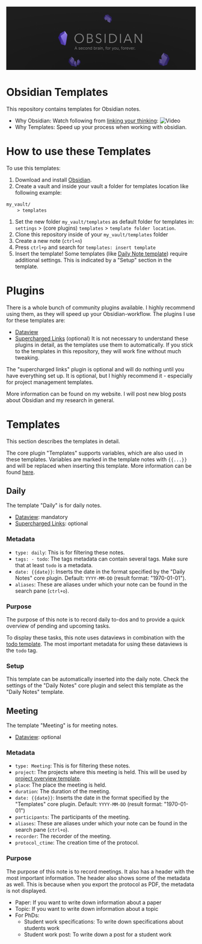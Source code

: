 ![banner](obsidian_banner.png)
# Obsidian Templates
This repository contains templates for Obsidian notes.
- Why Obsidian: Watch following from [linking your thinking](https://www.youtube.com/@linkingyourthinking/featured):
  ![Video](https://www.youtube.com/watch?v=QgbLb6QCK88)
- Why Templates: Speed up your process when working with obsidian.

# How to use these Templates
To use this templates:
1. Download and install [Obsidian](https://obsidian.md/download).
2. Create a vault and inside your vault a folder for templates location like following example:
  ```
  my_vault/
	  > templates
  ```
1. Set the new folder `my_vault/templates` as default folder for templates in: `settings` > (core plugins) `templates` > `template folder location`.
2. Clone this repository inside of your `my_vault/templates` folder
3. Create a new note (`ctrl+n`)
4. Press `ctrl+p` and search for `templates: insert template`
5. Insert the template!
Some templates (like [Daily Note template](##Daily)) require additional settings. This is indicated by a "Setup" section in the template.

# Plugins
There is a whole bunch of community plugins available. I highly recommend using them, as they will speed up your Obsidian-workflow. The plugins I use for these templates are:
- [Dataview](https://github.com/blacksmithgu/obsidian-dataview)
- [Supercharged Links](https://github.com/mdelobelle/obsidian_supercharged_links) (optional)
It is not necessary to understand these plugins in detail, as the templates use them to automatically. If you stick to the templates in this repository, they will work fine without much tweaking. 

The "supercharged links" plugin is optional and will do nothing until you have everything set up. It is optional, but I highly recommend it - especially for project management templates.

More information can be found on my website. I will post new blog posts about Obsidian and my research in general.

# Templates
This section describes the templates in detail. 

The core plugin "Templates" supports variables, which are also used in these templates. Variables are marked in the template notes with `{{...}}` and will be replaced when inserting this template. More information can be found [here](https://help.obsidian.md/Plugins/Templates).

## Daily
The template "Daily" is for daily notes.
- [Dataview](https://github.com/blacksmithgu/obsidian-dataview): mandatory
- [Supercharged Links](https://github.com/mdelobelle/obsidian_supercharged_links): optional
### Metadata
- `type: daily`: 
  This is for filtering these notes.
- `tags: - todo`: 
  The tags metadata can contain several tags. Make sure that at least `todo` is a metadata.
- `date: {{date}}`: 
  Inserts the date in the format specified by the "Daily Notes" core plugin. Default: `YYYY-MM-DD`  (result format: "1970-01-01").
- `aliases`: 
  These are aliases under which your note can be found in the search pane (`ctrl+o`).
### Purpose
The purpose of this note is to record daily to-dos and to provide a quick overview of pending and upcoming tasks.

To display these tasks, this note uses dataviews in combination with the [todo template](ToDo.md). The most important metadata for using these dataviews is the `todo` tag.
### Setup
This template can be automatically inserted into the daily note. Check the settings of the "Daily Notes" core plugin and select this template as the "Daily Notes" template.

## Meeting
The template "Meeting" is for meeting notes.
- [Dataview](https://github.com/blacksmithgu/obsidian-dataview): optional
### Metadata
- `type: Meeting`: 
  This is for filtering these notes.
- `project`: 
  The projects where this meeting is held. This will be used by [project overview template](projects/projectOverview.md).
- `place`:
  The place the meeting is held.
- `duration`:
  The duration of the meeting.
- `date: {{date}}`: 
  Inserts the date in the format specified by the "Templates" core plugin. Default: `YYYY-MM-DD`  (result format: "1970-01-01")
- `participants`:
  The participants of the meeting.
- `aliases`: 
  These are aliases under which your note can be found in the search pane (`ctrl+o`).
- `recorder`:
  The recorder of the meeting.
- `protocol_ctime`:
  The creation time of the protocol.
### Purpose
The purpose of this note is to record meetings. It also has a header with the most important information. The header also shows some of the metadata as well. This is because when you export the protocol as PDF, the metadata is not displayed.


- Paper: If you want to write down information about a paper
- Topic: If you want to write down information about a topic
- For PhDs:
	- Student work specifications: To write down specifications about students work
	- Student work post: To write down a post for a student work